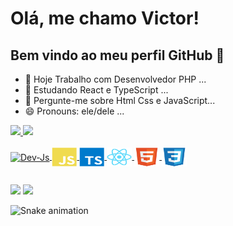 # Olá, me chamo Victor! 
## Bem vindo ao meu perfil GitHub 👋

- 🔭 Hoje Trabalho com Desenvolvedor PHP ...
- 🌱 Estudando React e TypeScript ...
- 💬 Pergunte-me sobre Html Css e JavaScript...
- 😄 Pronouns: ele/dele ...

<div>
<a href="https://github.com/joaorodrigues2012">
<img height="180em" src="https://github-readme-stats.vercel.app/api/top-langs/?username=joaorodrigues2012&layout=compact&langs_count=7&theme=dracula"/>
<img height="180em" src="https://github-readme-stats.vercel.app/api?username=joaorodrigues2012&show_icons=true&theme=dracula&include_all_commits=true&count_private=true"/>
</div>
  
 <div style="display: inline_block"><br>
   <img align="center" alt="Dev-Js" height="30" width="40" src="https://cdn.jsdelivr.net/gh/devicons/devicon/icons/php/php-original.svg">
  <img align="center" alt="Dev-Js" height="30" width="40" src="https://raw.githubusercontent.com/devicons/devicon/master/icons/javascript/javascript-plain.svg">
  <img align="center" alt="Dev-Ts" height="30" width="40" src="https://raw.githubusercontent.com/devicons/devicon/master/icons/typescript/typescript-plain.svg">
  <img align="center" alt="Dev-React" height="30" width="40" src="https://raw.githubusercontent.com/devicons/devicon/master/icons/react/react-original.svg">
  <img align="center" alt="Dev-HTML" height="30" width="40" src="https://raw.githubusercontent.com/devicons/devicon/master/icons/html5/html5-original.svg">
  <img align="center" alt="Dev-CSS" height="30" width="40" src="https://raw.githubusercontent.com/devicons/devicon/master/icons/css3/css3-original.svg">   
</div>
  
##
  
   <div> 
  <a href = "mailto:joaorodrigues2012.jr2@gmail.com"><img src="https://img.shields.io/badge/-Gmail-%23333?style=for-the-badge&logo=gmail&logoColor=white" target="_blank"></a>
  <a href="https://www.linkedin.com/in/jo%C3%A3o-victor-pinto-rodrigues-7ab66512b/" target="_blank"><img src="https://img.shields.io/badge/-LinkedIn-%230077B5?style=for-the-badge&logo=linkedin&logoColor=white" target="_blank"></a>
     </div>
  
  
![Snake animation](https://github.com/joaorodrigues2012/joaorodrigues2012/blob/output/github-contribution-grid-snake.svg)
